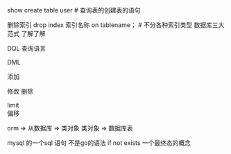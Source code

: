 


show create table user  # 查询表的创建表的语句

删除索引
drop index 索引名称  on tablename；   # 不分各种索引类型
数据库三大范式 了解了解


DQL 查询语言


DML

添加

修改
删除


limit  
偏移 


orm =>
从数据库 => 类对象
类对象 => 数据库表


mysql 的一个sql 语句  不是go的语法  if not exists  一个最终态的概念